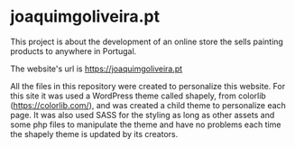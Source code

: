 # joaquimgoliveira.pt
This project is about the development of an online store the sells painting products to anywhere in Portugal.

The website's url is https://joaquimgoliveira.pt

All the files in this repository were created to personalize this website. For this site it was used a WordPress theme called shapely, from colorlib (https://colorlib.com/), and was created a child theme to personalize each page. It was also used SASS for the styling as long as other assets and some php files to manipulate the theme and have no problems each time the shapely theme is updated by its creators.
